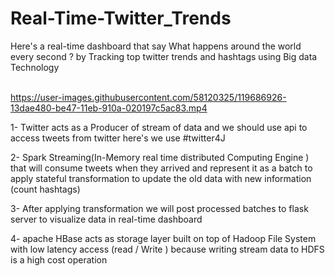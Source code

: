 # Real-Time-Twitter_Trends
Here's a real-time dashboard that say What happens around the world every second ? by Tracking top twitter trends and hashtags using Big data Technology <br />  <br />

https://user-images.githubusercontent.com/58120325/119686926-13dae480-be47-11eb-910a-020197c5ac83.mp4


1- Twitter acts as a Producer of stream of data and we should use api to access tweets from twitter here's we use #twitter4J

2- Spark Streaming(In-Memory real time distributed Computing Engine )
that will consume tweets when they arrived and represent it as a batch to apply stateful transformation to update the old data with new information (count hashtags)

3- After applying transformation we will post processed batches to flask server to visualize data in real-time dashboard

4- apache HBase acts as storage layer built on top of Hadoop File System with low latency access (read / Write ) because writing stream data to HDFS is a high cost operation

